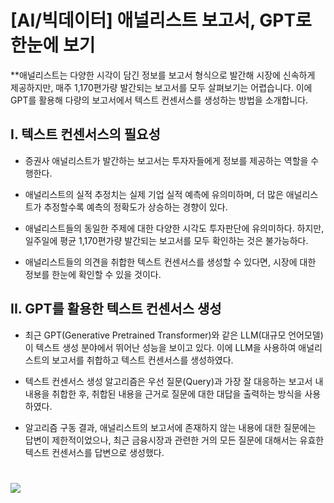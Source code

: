 
# [AI/빅데이터] 애널리스트 보고서, GPT로 한눈에 보기
  
**애널리스트는 다양한 시각이 담긴 정보를 보고서 형식으로 발간해 시장에 신속하게 제공하지만, 매주 1,170편가량 발간되는 보고서를 모두 살펴보기는 어렵습니다. 이에 GPT를 활용해 다량의 보고서에서 텍스트 컨센서스를 생성하는 방법을 소개합니다.

## I. 텍스트 컨센서스의 필요성

- 증권사 애널리스트가 발간하는 보고서는 투자자들에게 정보를 제공하는 역할을 수행한다. 

- 애널리스트의 실적 추정치는 실제 기업 실적 예측에 유의미하며, 더 많은 애널리스트가 추정할수록 예측의 정확도가 상승하는 경향이 있다. 

- 애널리스트들의 동일한 주제에 대한 다양한 시각도 투자판단에 유의미하다. 하지만, 일주일에 평균 1,170편가량 발간되는 보고서를 모두 확인하는 것은 불가능하다. 

- 애널리스트들의 의견을 취합한 텍스트 컨센서스를 생성할 수 있다면, 시장에 대한 정보를 한눈에 확인할 수 있을 것이다.

## II. GPT를 활용한 텍스트 컨센서스 생성

- 최근 GPT(Generative Pretrained Transformer)와 같은 LLM(대규모 언어모델)이 텍스트 생성 분야에서 뛰어난 성능을 보이고 있다. 이에 LLM을 사용하여 애널리스트의 보고서를 취합하고 텍스트 컨센서스를 생성하였다.

- 텍스트 컨센서스 생성 알고리즘은 우선 질문(Query)과 가장 잘 대응하는 보고서 내 내용을 취합한 후, 취합된 내용을 근거로 질문에 대한 대답을 출력하는 방식을 사용하였다. 

- 알고리즘 구동 결과, 애널리스트의 보고서에 존재하지 않는 내용에 대한 질문에는 답변이 제한적이었으나, 최근 금융시장과 관련한 거의 모든 질문에 대해서는 유효한 텍스트 컨센서스를 답변으로 생성했다.

# 
# <a border="0" href="http://tracking.nhqv.com/tracking?SITE_ID=4&SEND_ID=3980109&SCHD_ID=2977176&WORKDAY=20230426&TRACKING_CLOSE=2023-04-19&TYPE=C&CLICK_ID=002&MEMBER_ID=a3lvdWppbi5raW1Abmhxdi5jb20=&MEMBER_ID_SEQ=32958&URL=https://download.nhqv.com/www/plugin/pdfjs/web/viewer.html?r=CommFile&p=/cis/rsh/inv&i=CISPPR20230417155400047" target="_blank" title="NH 리서치 원문보기"><img border="0" src="https://www.nhqv.com/img/ems/research/img_09.jpg"></a>
